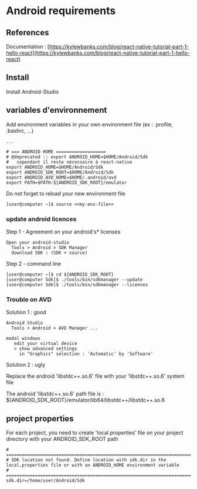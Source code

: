 Android requirements
========================================

## References

Documentation : [https://kylewbanks.com/blog/react-native-tutorial-part-1-hello-react](https://kylewbanks.com/blog/react-native-tutorial-part-1-hello-react)

## Install

Install Android-Studio

## variables d'environnement

Add environment variables in your own environment file (ex : .profile, .bashrc, ...)
~~~shell
...

# === ANDROID HOME ===================
# @deprecated :: export ANDROID_HOME=$HOME/Android/Sdk
#   cependant il reste nécessaire à react-native
export ANDROID_HOME=$HOME/Android/Sdk
export ANDROID_SDK_ROOT=$HOME/Android/Sdk
export ANDROID_AVD_HOME=$HOME/.android/avd
export PATH=$PATH:${ANDROID_SDK_ROOT}/emulator

~~~

Do not forget to reload your new environment file
~~~shell
[user@computer ~]$ source <<my-env-file>>
~~~

### update android licences

Step 1 - Agreement on your android's* licenses
~~~studio
Open your android-studio
  Tools > Android > SDK Manager
  download SDK : (SDK + source)
~~~

Step 2 - command line
~~~shell
[user@computer ~]$ cd ${ANDROID_SDK_ROOT}
[user@computer Sdk]$ ./tools/bin/sdkmanager --update
[user@computer Sdk]$ ./tools/bin/sdkmanager --licenses
~~~


### Trouble on AVD

Solution 1 : good
~~~
Android Studio
  Tools > Android > AVD Manager ...
    
modal windows
   edit your virtual device
   > show advanced settings
     in "Graphics" selection : 'Automatic' by 'Software'
~~~

Solution 2 : ugly

Replace the android 'libstdc++.so.6' file with your 'libstdc++.so.6' system file

The android 'libstdc++.so.6' path file is : ${ANDROID_SDK_ROOT}/emulator/lib64/libstdc++/libstdc++.so.6


## project properties

For each project, you need to create 'local.properties' file on your project directory with your ANDROID_SDK_ROOT path
~~~text
# ====================================================================================================================================
# SDK location not found. Define location with sdk.dir in the local.properties file or with an ANDROID_HOME environment variable
# ====================================================================================================================================
sdk.dir=/home/user/Android/Sdk
~~~

